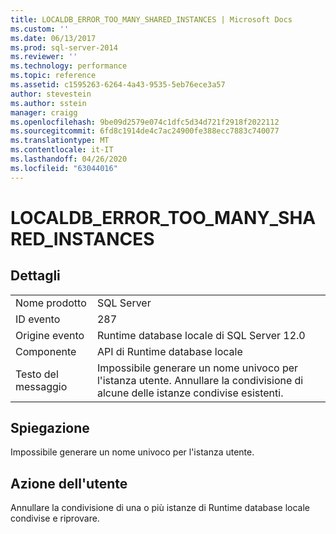 ```yaml
---
title: LOCALDB_ERROR_TOO_MANY_SHARED_INSTANCES | Microsoft Docs
ms.custom: ''
ms.date: 06/13/2017
ms.prod: sql-server-2014
ms.reviewer: ''
ms.technology: performance
ms.topic: reference
ms.assetid: c1595263-6264-4a43-9535-5eb76ece3a57
author: stevestein
ms.author: sstein
manager: craigg
ms.openlocfilehash: 9be09d2579e074c1dfc5d34d721f2918f2022112
ms.sourcegitcommit: 6fd8c1914de4c7ac24900fe388ecc7883c740077
ms.translationtype: MT
ms.contentlocale: it-IT
ms.lasthandoff: 04/26/2020
ms.locfileid: "63044016"
---
```

# <a name="localdb_error_too_many_shared_instances"></a>LOCALDB_ERROR_TOO_MANY_SHARED_INSTANCES
    
## <a name="details"></a>Dettagli  
  
|||  
|-|-|  
|Nome prodotto|SQL Server|  
|ID evento|287|  
|Origine evento|Runtime database locale di SQL Server 12.0|  
|Componente|API di Runtime database locale|  
|Testo del messaggio|Impossibile generare un nome univoco per l'istanza utente. Annullare la condivisione di alcune delle istanze condivise esistenti.|  
  
## <a name="explanation"></a>Spiegazione  
 Impossibile generare un nome univoco per l'istanza utente.  
  
## <a name="user-action"></a>Azione dell'utente  
 Annullare la condivisione di una o più istanze di Runtime database locale condivise e riprovare.  
  
  
